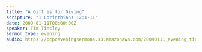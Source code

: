 ```yaml
---
title: "A Gift is for Giving"
scripture: "1 Corinthians 12:1-11"
date: 2009-01-11T00:00:00Z
speaker: Tim Tinsley
sermon_type: evening
audio: https://pcpceveningsermons.s3.amazonaws.com/20090111_evening_tinsley.mp3 
---
```



